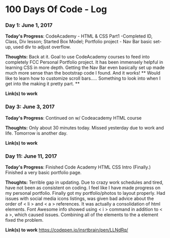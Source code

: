 # 100 Days Of Code - Log

### Day 1: June 1, 2017

**Today's Progress**: CodeAcademy - HTML & CSS Part1 -Completed ID, Class, Div lesson; Started Box Model;    Portfolio project - Nav Bar basic set-up, used div to adjust overflow.

**Thoughts:**  Back at it.  Goal to use CodeAcademy courses to feed into completely FCC Personal Portfolio project.  It has been immensely helpful in learning CSS in more depth.  Getting the Nav Bar even basically set up made much more sense than the bootstrap code I found.  And it works! ** Would like to learn how to customize scroll bars..... Something to look into when I get into the making it pretty part. **  

**Link(s) to work**

### Day 3: June 3, 2017

**Today's Progress**: Continued on w/ Codeacademy HTML course

**Thoughts:**  Only about 30 minutes today.  Missed yesterday due to work and life. Tomorrow is another day.

**Link(s) to work**  

### Day 11: June 11, 2017

**Today's Progress**: Finished Code Academy HTML CSS Intro (Finally.)  Finished a very basic portfolio page.

**Thoughts:**  Terrible gap in updating.  Due to crazy work schedules and tired, have not been as consistent on coding.  I feel like I have made progress on my personal portfolio. Finally got my portfolio/photos to layout properly.  Had issues with social media icons listings, was given bad advice about the order of < li > and < a > references.  It was actually a consolidation of html elements.  Font Awesome info showed using <  i > command in addition to < a >, which caused issues.  Combining all of the elements to the a element fixed the problem.

**Link(s) to work**
https://codepen.io/insrtbrain/pen/LLNdRq/

